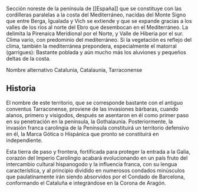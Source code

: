 
Sección noreste de la península de [[España]] que se constituye con las cordilleras paralelas a la costa del Mediterráneo, nacidas del Monte Signo que entre Berga, Igualada y Vich se extiende y que se expande gracias a los valles de los ríos al norte del Ebro que desembocan en el Mediterráneo. La delimita la Pirenaica Meridional por el Norte, y Valle de Hiberia por el sur. Clima vario, con predominio del mediterráneo. Si la vegetación es reflejo del clima, también la mediterránea prepondera, especialmente el matorral (garrigues): Bastante poblada y aún mucho más los aluviones y pequeños deltas de la costa.

Nombre alternativo
Catalunia, Catalaunia, Tarraconense

## Historia

El nombre de este territorio, que se corresponde bastante con el antiguo conventus Tarraconense, proviene de las invasiones bárbaras, cuando alanos, primero y visigodos, después se asentaron en él como primer paso en su penetración en la península, la Gothalaunia. Posteriormente, la invasión franca carolingia de la Península constituirá un territorio defensivo en él, la Marca Gótica o Hispánica que pronto se constituirá en independiente.

Esta tierra de paso y frontera, fortificada para proteger la entrada a la Galia, corazón del Imperio Carolingio acabará evolucionando en un país fruto del intercambio cultural hispanogodo y la influencia franca, con su lengua característica, y al principio dividido en numerosos condados minúsculos que paulatinamente irán siendo absorvidos por el Condado de Barcelona, conformando el Cataluña e integrándose en la Corona de Aragón.